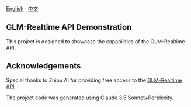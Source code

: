 [English](./README.md) · [中文](./README.zh-CN.md)

## GLM-Realtime API Demonstration

This project is designed to showcase the capabilities of the GLM-Realtime API.

## Acknowledgements

Special thanks to Zhipu AI for providing free access to the [GLM-Realtime API](https://www.bigmodel.cn/dev/howuse/glm-realtime).

The project code was generated using Claude 3.5 Sonnet+Perplexity.